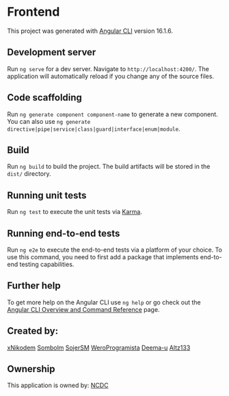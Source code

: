# Frontend

This project was generated with [Angular CLI](https://github.com/angular/angular-cli) version 16.1.6.

## Development server

Run `ng serve` for a dev server. Navigate to `http://localhost:4200/`. The application will automatically reload if you change any of the source files.

## Code scaffolding

Run `ng generate component component-name` to generate a new component. You can also use `ng generate directive|pipe|service|class|guard|interface|enum|module`.

## Build

Run `ng build` to build the project. The build artifacts will be stored in the `dist/` directory.

## Running unit tests

Run `ng test` to execute the unit tests via [Karma](https://karma-runner.github.io).

## Running end-to-end tests

Run `ng e2e` to execute the end-to-end tests via a platform of your choice. To use this command, you need to first add a package that implements end-to-end testing capabilities.

## Further help

To get more help on the Angular CLI use `ng help` or go check out the [Angular CLI Overview and Command Reference](https://angular.io/cli) page.

## Created by:

[xNikodem](https://github.com/xNikodem)
[Sombolm](https://github.com/Sombolm)
[SojerSM](https://github.com/SojerSM)
[WeroProgramista](https://github.com/WeroProgramista)
[Deema-u](https://github.com/Deema-u)
[Altz133](https://github.com/Altz133)

## Ownership

This application is owned by: [NCDC](https://ncdc.eu)

